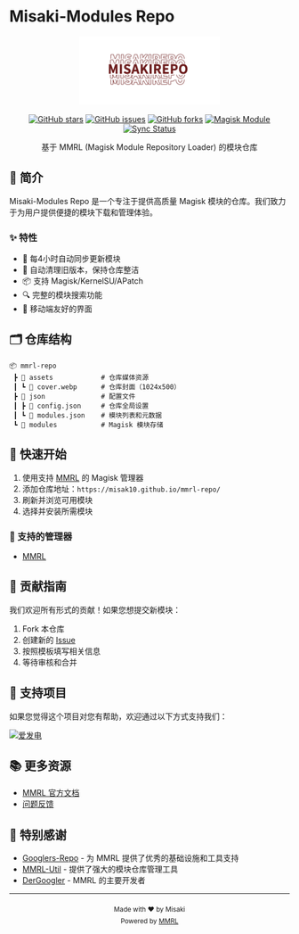 # Misaki-Modules Repo

<div align="center">
    <img src="src/logo-red.png" alt="Misaki-Module Repo" width="50%">
</div>

<div align="center">

[![GitHub stars](https://img.shields.io/github/stars/misak10/mmrl-repo?style=flat-square)](https://github.com/misak10/mmrl-repo/stargazers)
[![GitHub issues](https://img.shields.io/github/issues/misak10/mmrl-repo?style=flat-square)](https://github.com/misak10/mmrl-repo/issues)
[![GitHub forks](https://img.shields.io/github/forks/misak10/mmrl-repo?style=flat-square)](https://github.com/misak10/mmrl-repo/network)
[![Magisk Module](https://img.shields.io/badge/Magisk-Module-green.svg?style=flat-square)](https://github.com/topjohnwu/Magisk)
[![Sync Status](https://github.com/misak10/mmrl-repo/actions/workflows/sync_build_deploy.yml/badge.svg)](https://github.com/misak10/mmrl-repo/actions/workflows/sync_build_deploy.yml)

基于 MMRL (Magisk Module Repository Loader) 的模块仓库
</div>

## 📱 简介

Misaki-Modules Repo 是一个专注于提供高质量 Magisk 模块的仓库。我们致力于为用户提供便捷的模块下载和管理体验。

### ✨ 特性

- 🔄 每4小时自动同步更新模块
- 🧹 自动清理旧版本，保持仓库整洁
- 📦 支持 Magisk/KernelSU/APatch
- 🔍 完整的模块搜索功能
- 📱 移动端友好的界面

## 🗂️ 仓库结构

```
📦 mmrl-repo
 ┣ 📂 assets            # 仓库媒体资源
 ┃ ┗ 📜 cover.webp      # 仓库封面（1024x500）
 ┣ 📂 json              # 配置文件
 ┃ ┣ 📜 config.json     # 仓库全局设置
 ┃ ┗ 📜 modules.json    # 模块列表和元数据
 ┗ 📂 modules           # Magisk 模块存储
```

## 🚀 快速开始

1. 使用支持 [MMRL](https://github.com/DerGoogler/MMRL) 的 Magisk 管理器
2. 添加仓库地址：`https://misak10.github.io/mmrl-repo/`
3. 刷新并浏览可用模块
4. 选择并安装所需模块

### 📱 支持的管理器
- [MMRL](https://github.com/DerGoogler/MMRL)

## 🤝 贡献指南

我们欢迎所有形式的贡献！如果您想提交新模块：

1. Fork 本仓库
2. 创建新的 [Issue](https://github.com/misak10/mmrl-repo/issues/new/choose)
3. 按照模板填写相关信息
4. 等待审核和合并

## 💖 支持项目

如果您觉得这个项目对您有帮助，欢迎通过以下方式支持我们：

[![爱发电](https://img.shields.io/badge/爱发电-支持我们-946ce6?style=for-the-badge)](https://afdian.com/a/misak10)

## 📚 更多资源

- [MMRL 官方文档](https://github.com/Googlers-Repo/mmrl-util)
- [问题反馈](https://github.com/misak10/mmrl-repo/issues)

## 🙏 特别感谢

- [Googlers-Repo](https://github.com/Googlers-Repo) - 为 MMRL 提供了优秀的基础设施和工具支持
- [MMRL-Util](https://github.com/MMRLApp/MMRL-Util) - 提供了强大的模块仓库管理工具
- [DerGoogler](https://github.com/DerGoogler) - MMRL 的主要开发者

---

<div align="center">
    <sub>Made with ❤️ by Misaki</sub>
    <br>
    <sub>Powered by <a href="https://github.com/Googlers-Repo">MMRL</a></sub>
</div> 
